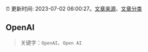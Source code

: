 :alarm_clock: 更新时间: 2023-07-02 06:00:27。[文章来源](/README.md)、[文章分类](/TAGS.md)

## OpenAI


> 关键字：`OpenAI`、`Open AI`



